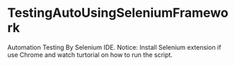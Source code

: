 # TestingAutoUsingSeleniumFramework
Automation Testing By Selenium IDE. Notice: Install Selenium extension if use Chrome and watch turtorial on how to run the script.
